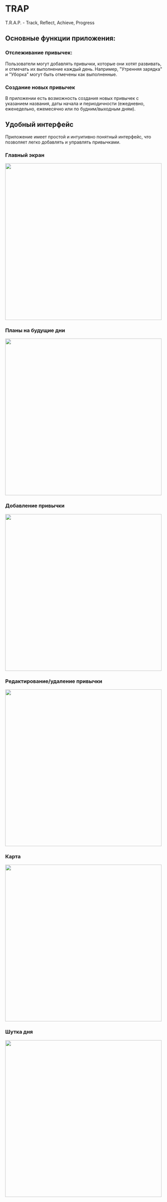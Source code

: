 # TRAP

T.R.A.P. - Track, Reflect, Achieve, Progress

## Основные функции приложения:

### Отслеживание привычек:
Пользователи могут добавлять привычки, которые они хотят развивать, и отмечать их выполнение каждый день.
Например, "Утренняя зарядка" и "Уборка" могут быть отмечены как выполненные.

### Создание новых привычек
В приложении есть возможность создания новых привычек с указанием названия, даты начала и периодичности (ежедневно, еженедельно, ежемесячно или по будним/выходным дням).

## Удобный интерфейс
Приложение имеет простой и интуитивно понятный интерфейс, что позволяет легко добавлять и управлять привычками.


### Главный экран

<img src="https://github.com/user-attachments/assets/8e0a75a9-4c2c-455b-b497-317d918c4f4b" style="height: 500px;"/>

### Планы на будущие дни

<img src="https://github.com/user-attachments/assets/c618159c-3933-4c8e-9279-4cad7533ec1f" style="height: 500px;"/>

### Добавление привычки

<img src="https://github.com/user-attachments/assets/ef45ac41-5162-4321-87e1-e7e7b13f9bb2" style="height: 500px;"/>

### Редактирование/удаление привычки

<img src="https://github.com/user-attachments/assets/b9a8d39f-fd43-41db-b2f6-40fc23c810f3" style="height: 500px;"/>

### Карта

<img src="https://github.com/user-attachments/assets/900b1d5d-c3ed-446f-bba3-5229390f5dd3" style="height: 500px;"/>

### Шутка дня

<img src="https://github.com/user-attachments/assets/5fd1b46f-0253-42e6-92e2-ca347506822c" style="height: 500px;"/>
